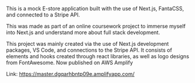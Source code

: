 This is a mock E-store application built with the use of Next.js, FantaCSS, and connected to a Stripe API.

This was made as part of an online coursework project to immerse myself into Next.js and understand more about full stack development.

This project was mainly created via the use of Next.js development packages, VS Code, and connections to the Stripe API. It consists of elements
and hooks created through react libraries, as well as logo designs from FontAwesome. Now published on AWS Amplify

Link: https://master.dgqarhbntp09e.amplifyapp.com/
